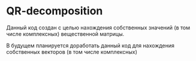 # QR-decomposition
Данный код создан с целью нахождения собственных значений (в том числе комплексных) вещественной матрицы. 

В будущем планируется доработать данный код для нахождения собственных векторов (в том числе комплексных)
